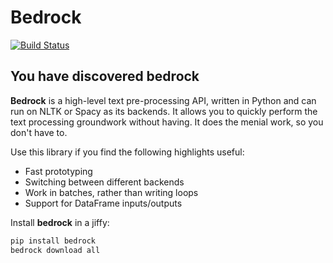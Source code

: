 # Bedrock
[![Build Status](https://travis-ci.org/openmednlp/bedrock.svg?branch=master)](https://travis-ci.org/openmednlp/bedrock)

## You have discovered bedrock

__Bedrock__ is a high-level text pre-processing API,
written in Python and can run on NLTK or Spacy as its backends.
It allows you to quickly perform the text processing groundwork without having.
It does the menial work, so you don't have to.

Use this library if you find the following highlights useful:
* Fast prototyping
* Switching between different backends
* Work in batches, rather than writing loops
* Support for DataFrame inputs/outputs

Install __bedrock__ in a jiffy:
```bash
pip install bedrock
bedrock download all
```


